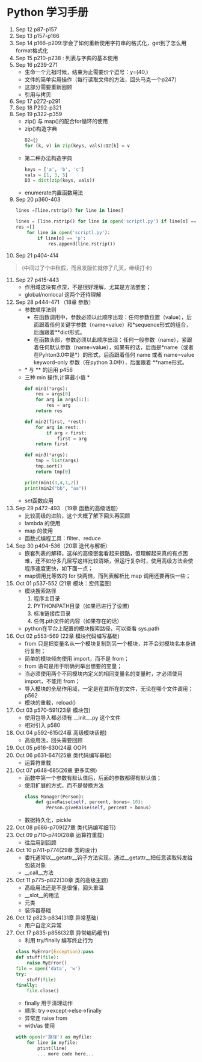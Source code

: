 # Python 学习手册
1. Sep 12  p87-p157
2. Sep 13  p157-p166
3. Sep 14  p166-p209:学会了如何重新使用字符串的格式化，get到了怎么用format格式化
4. Sep 15  p210-p238 : 列表与字典的基本使用
5. Sep 16  p239-271
	* 生命一个元祖时候，结束为止需要价个逗号：y=(40,)
	* 文件的简单实用操作（每行读取文件的方法，回头马克一个p247）
	* 这部分需要重新回顾
	* 引用与拷贝
6. Sep 17  p272-p291 
7. Sep 18  P292-p321
8. Sep 19  p322-p359 
	* zip() 与 map()的配合for循环的使用
	* zip()构造字典
		``` python
		D2={}
		for (k, v) in zip(keys, vals):D2[k] = v
	* 第二种办法构造字典
		``` python
		keys = ['a', 'b', 'c']
		vals = [1, 3, 5]
		D3 = dict(zip(keys, vals))
	* enumerate内置函数用法
9. Sep 20  p360-403
	``` python
	lines =[line.rstrip() for line in lines]

	lines = [line.rstrip() for line in open('scriptl.py') if line[o] == 'p']
	res =[]
		for line in open('scriptl.py'):
			if line[o] == 'p':
				res.append(line.rstrip())
10. Sep 21 p404-414
> (中间过了个中秋假，而且发版忙就停了几天，继续打卡)
11. Sep 27 p415-443
	* 作用域这块有点深，不是很好理解，尤其是方法嵌套；
	* global/nonlocal 这两个还待理解
12. Sep 28 p444-471 （18章 参数）
	* 参数顺序法则
		* 在函数调用中，参数必须以此顺序出现：任何参数位置（value），后面跟着任何关键字参数（name=value）和*sequence形式的组合，后面跟着**dict形式。
		* 在函数头部，参数必须以此顺序出现：任何一般参数（name），紧跟着任何默认参数（name=value），如果有的话，后面是\*name（或者在Pyhton3.0中是\*）的形式，后面跟着任何 name 或者 name=value keyword-only 参数（在python 3.0中），后面跟着 **name形式。
	* \* 与 \** 的运用 p456
	* 三种 min 操作,计算最小值
		* 
		``` python
		def min1(*args):
			res = args[0]
			for arg in args[1:]:
				res = arg
			return res

		def min2(first, *rest):
			for arg in rest:
				if arg < first:
					first = arg
			return first

		def min3(*args):
			tmp = list(args)
			tmp.sort()
			return tmp[0]

		print(min1(3,4,1,2))
		print(min2("bb", "aa")) 
	* set函数应用
13. Sep 29 p472-493 （19章 函数的高级话题）
	* 比较高级的进阶，这个大概了解下回头再回顾
	* lambda 的使用
	* map 的使用
	* 函数式编程工具：filter、reduce
14. Sep 30 p494-536（20章 迭代与解析）
	* 嵌套列表的解释，这样的高级嵌套看起来很酷，但理解起来真的有点困难，还不如分多几层写这样比较清晰，但运行复杂时，使用高级方法会使程序速度更快，如下面一点；
	* map调用比等效的 for 快两倍，而列表解析比 map 调用还要再快一些；
15. Oct 01 p537-552 (21章 模块：宏伟蓝图)
	* 模块搜索路径
		1. 程序主目录
		2. PYTHONPATH目录（如果已进行了设置)
		3. 标准链接库目录
		4. 任何.pth文件的内容（如果存在的话）
	* python在平台上配置的模块搜索路径，可以查看 sys.path
16. Oct 02 p553-569	(22章 模块代码编写基础)
	* from 只是把变量名从一个模块复制到另一个模块，并不会对模块名本身进行复制；
	* 简单的模块倾向使用 import，而不是 from；
	* from 语句是用于明确列举出想要的变量；
	* 当必须使用两个不同模块内定义的相同变量名的变量时，才必须使用 import，不能用 from；
	* 导入模块的全局作用域，一定是在其所在的文件，无论在哪个文件调用； p562
	* 模块的重载，reload()
17. Oct 03 p570-591(23章 模块包)
	* 使用包导入都必须有 \_\_init\_\_.py 这个文件
	* 相对引入 p580
18. Oct 04 p592-615(24章 高级模块话题)
	* 高级用法，回头需要回顾
19. Oct 05 p616-630(24章 OOP)
20. Oct 06 p631-647(25章 类代码编写基础)
	* 运算符重载
21. Oct 07 p648-685(26章 更多实例)
	* 函数中第一个参数有默认值后，后面的参数都得有默认值；
	* 使用扩展的方式，而不是替换方法
		``` python
		class Manager(Person):
			def giveRaise(self, percent, bonus=.10):
				Person.giveRaise(self, percent + bonus) 
	* 数据持久化，pickle
22. Oct 08 p686-p709(27章 类代码编写细节)
23. Oct 09 p710-p740(28章 运算符重载)
	* 往后用到回顾
24. Oct 10 p741-p774(29章 类的设计)
	* 委托通常以__getattr__钩子方法实现，通过__getattr__把任意读取转发给包装对象
	* __call__方法
25. Oct 11 p775-p822(30章 类的高级主题)
	* 高级用法还是不是很懂，回头重温
	* __slot__的用法
	* 元类
	* 装饰器基础
26. Oct 12 p823-p834(31章 异常基础)
	* 用户自定义异常
27. Oct 17 p835-p856(32章 异常编码细节)
	* 利用 try/finally 编写终止行为
	``` python
	class MyError(Exception):pass
	def stuff(file):
		raise MyError()
	file = open('data', 'w')
	try:
		stuff(file)
	finally:
		file.close()
	```
	* finally 用于清理动作
	* 顺序: try->except->else->finally
	* 异常连 raise from
	* with/as 使用
	```python
	with open(r'路径') as myfile:
		for line in myfile:
			ptint(line)
			... more code here...
	```
	